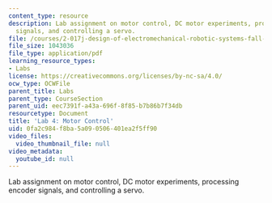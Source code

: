 ```yaml
---
content_type: resource
description: Lab assignment on motor control, DC motor experiments, processing encoder
  signals, and controlling a servo.
file: /courses/2-017j-design-of-electromechanical-robotic-systems-fall-2009/0fa2c984f8ba5a090506401ea2f5ff90_MIT2_017JF09_slides4.pdf
file_size: 1043036
file_type: application/pdf
learning_resource_types:
- Labs
license: https://creativecommons.org/licenses/by-nc-sa/4.0/
ocw_type: OCWFile
parent_title: Labs
parent_type: CourseSection
parent_uid: eec7391f-a43a-696f-8f85-b7b86b7f34db
resourcetype: Document
title: 'Lab 4: Motor Control'
uid: 0fa2c984-f8ba-5a09-0506-401ea2f5ff90
video_files:
  video_thumbnail_file: null
video_metadata:
  youtube_id: null
---
```

Lab assignment on motor control, DC motor experiments, processing encoder signals, and controlling a servo.